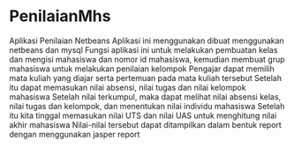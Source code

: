 # PenilaianMhs
Aplikasi Penilaian Netbeans
Aplikasi ini menggunakan dibuat menggunakan netbeans dan mysql
Fungsi aplikasi ini untuk melakukan pembuatan kelas dan mengisi mahasiswa dan nomor id mahasiswa,
kemudian membuat grup mahasiswa untuk melakukan penilaian kelompok
Pengajar dapat memilih mata kuliah yang diajar serta pertemuan pada mata kuliah tersebut
Setelah itu dapat memasukan nilai absensi, nilai tugas dan nilai kelompok mahasiswa
Setelah nilai terkumpul, maka dapat melihat nilai absensi kelas, nilai tugas dan kelompok, dan menentukan nilai individu mahasiswa
Setelah itu kita tinggal memasukan nilai UTS dan nilai UAS untuk menghitung nilai akhir mahasiswa
Nilai-nilai tersebut dapat ditampilkan dalam bentuk report dengan menggunakan jasper report

